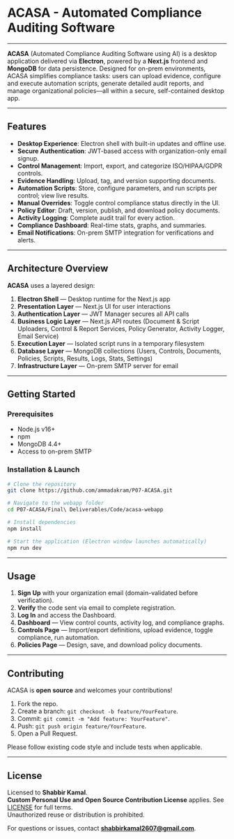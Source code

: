 # ACASA - Automated Compliance Auditing Software

---

**ACASA** (Automated Compliance Auditing Software using AI) is a desktop application delivered via **Electron**, powered by a **Next.js** frontend and **MongoDB** for data persistence. Designed for on-prem environments, ACASA simplifies compliance tasks: users can upload evidence, configure and execute automation scripts, generate detailed audit reports, and manage organizational policies—all within a secure, self-contained desktop app.

---

## **Features**

- **Desktop Experience**: Electron shell with built-in updates and offline use.  
- **Secure Authentication**: JWT-based access with organization-only email signup.  
- **Control Management**: Import, export, and categorize ISO/HIPAA/GDPR controls.  
- **Evidence Handling**: Upload, tag, and version supporting documents.  
- **Automation Scripts**: Store, configure parameters, and run scripts per control; view live results.  
- **Manual Overrides**: Toggle control compliance status directly in the UI.  
- **Policy Editor**: Draft, version, publish, and download policy documents.  
- **Activity Logging**: Complete audit trail for every action.  
- **Compliance Dashboard**: Real-time stats, graphs, and summaries.  
- **Email Notifications**: On-prem SMTP integration for verifications and alerts.

---

## **Architecture Overview**

**ACASA** uses a layered design:  
1. **Electron Shell** — Desktop runtime for the Next.js app  
2. **Presentation Layer** — Next.js UI for user interactions  
3. **Authentication Layer** — JWT Manager secures all API calls  
4. **Business Logic Layer** — Next.js API routes (Document & Script Uploaders, Control & Report Services, Policy Generator, Activity Logger, Email Service)  
5. **Execution Layer** — Isolated script runs in a temporary filesystem  
6. **Database Layer** — MongoDB collections (Users, Controls, Documents, Policies, Scripts, Results, Logs, Stats, Settings)  
7. **Infrastructure Layer** — On-prem SMTP server for email

---

## **Getting Started**

### **Prerequisites**
- Node.js v16+  
- npm  
- MongoDB 4.4+  
- Access to on-prem SMTP

### **Installation & Launch**
```bash
# Clone the repository
git clone https://github.com/ammadakram/P07-ACASA.git

# Navigate to the webapp folder
cd P07-ACASA/Final\ Deliverables/Code/acasa-webapp

# Install dependencies
npm install

# Start the application (Electron window launches automatically)
npm run dev
```

---

## **Usage**
1. **Sign Up** with your organization email (domain-validated before verification).  
2. **Verify** the code sent via email to complete registration.  
3. **Log In** and access the Dashboard.  
4. **Dashboard** — View control counts, activity log, and compliance graphs.  
5. **Controls Page** — Import/export definitions, upload evidence, toggle compliance, run automation.  
6. **Policies Page** — Design, save, and download policy documents.

---

## **Contributing**
ACASA is **open source** and welcomes your contributions!  
1. Fork the repo.  
2. Create a branch: `git checkout -b feature/YourFeature`.  
3. Commit: `git commit -m "Add feature: YourFeature"`.  
4. Push: `git push origin feature/YourFeature`.  
5. Open a Pull Request.

Please follow existing code style and include tests when applicable.

---

## **License**
Licensed to **Shabbir Kamal**.  
**Custom Personal Use and Open Source Contribution License** applies. See [LICENSE](LICENSE) for full terms.  
Unauthorized reuse or distribution is prohibited.

For questions or issues, contact **shabbirkamal2607@gmail.com**.
